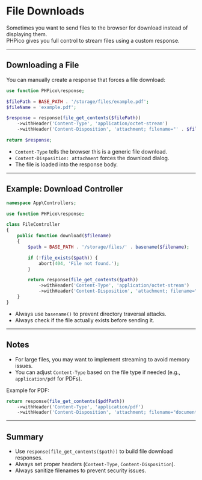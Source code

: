 # File Downloads

Sometimes you want to send files to the browser for download instead of displaying them.  
PHPico gives you full control to stream files using a custom response.

---

## Downloading a File

You can manually create a response that forces a file download:

```php
use function PHPico\response;

$filePath = BASE_PATH . '/storage/files/example.pdf';
$fileName = 'example.pdf';

$response = response(file_get_contents($filePath))
    ->withHeader('Content-Type', 'application/octet-stream')
    ->withHeader('Content-Disposition', 'attachment; filename="' . $fileName . '"');

return $response;
```

- `Content-Type` tells the browser this is a generic file download.
- `Content-Disposition: attachment` forces the download dialog.
- The file is loaded into the response body.

---

## Example: Download Controller

```php
namespace App\Controllers;

use function PHPico\response;

class FileController
{
    public function download($filename)
    {
        $path = BASE_PATH . '/storage/files/' . basename($filename);

        if (!file_exists($path)) {
            abort(404, 'File not found.');
        }

        return response(file_get_contents($path))
            ->withHeader('Content-Type', 'application/octet-stream')
            ->withHeader('Content-Disposition', 'attachment; filename="' . basename($filename) . '"');
    }
}
```

- Always use `basename()` to prevent directory traversal attacks.
- Always check if the file actually exists before sending it.

---

## Notes

- For large files, you may want to implement streaming to avoid memory issues.
- You can adjust `Content-Type` based on the file type if needed (e.g., `application/pdf` for PDFs).

Example for PDF:

```php
return response(file_get_contents($pdfPath))
    ->withHeader('Content-Type', 'application/pdf')
    ->withHeader('Content-Disposition', 'attachment; filename="document.pdf"');
```

---

## Summary

- Use `response(file_get_contents($path))` to build file download responses.
- Always set proper headers (`Content-Type`, `Content-Disposition`).
- Always sanitize filenames to prevent security issues.